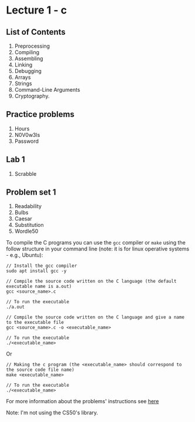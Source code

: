 # Lecture 1 -  c

## List of Contents

1. Preprocessing
2. Compiling
3. Assembling
4. Linking
5. Debugging
6. Arrays
7. Strings
8. Command-Line Arguments
9. Cryptography.

## Practice problems

1. Hours
2. N0V0w3ls
3. Password

## Lab 1

1. Scrabble
   
## Problem set 1

1. Readability
2. Bulbs
3. Caesar
4. Substitution
5. Wordle50

To compile the C programs you can use the `gcc` compiler or `make` using the follow structure in your command line (note: it is for linux operative systems - e.g., Ubuntu):

~~~
// Install the gcc compiler
sudo apt install gcc -y

// Compile the source code written on the C language (the default executable name is a.out)
gcc <source_name>.c 

// To run the executable
./a.out

// Compile the source code written on the C language and give a name to the executable file
gcc <source_name>.c -o <executable_name>

// To run the executable
./<executable_name>
~~~

Or

~~~
// Making the c program (the <executable_name> should correspond to the source code file name)
make <executable_name>

// To run the executable
./<executable_name>
~~~

For more information about the problems' instructions see [here](https://cs50.harvard.edu/c/2023/weeks/1)

Note: I'm not using the CS50's library.